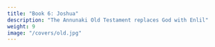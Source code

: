 ```yaml
---
title: "Book 6: Joshua"
description: "The Annunaki Old Testament replaces God with Enlil"
weight: 9
image: "/covers/old.jpg"
---
```

